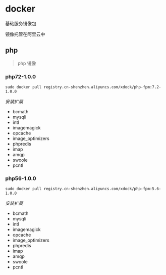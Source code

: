 # docker

基础服务镜像包

镜像托管在阿里云中


## php

> php 镜像

### php72-1.0.0

`sudo docker pull registry.cn-shenzhen.aliyuncs.com/xdock/php-fpm:7.2-1.0.0`

*安装扩展*
- bcmath
- mysqli
- intl
- imagemagick
- opcache
- image_optimizers
- phpredis
- imap
- amqp
- swoole
- pcntl


### php56-1.0.0

`sudo docker pull registry.cn-shenzhen.aliyuncs.com/xdock/php-fpm:5.6-1.0.0`

*安装扩展*
- bcmath
- mysqli
- intl
- imagemagick
- opcache
- image_optimizers
- phpredis
- imap
- amqp
- swoole
- pcntl